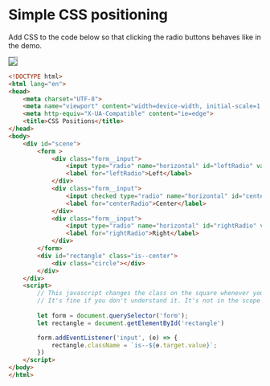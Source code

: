 # Simple CSS positioning

Add CSS to the code below so that clicking the radio buttons behaves like in the demo.

<img src="https://raw.githubusercontent.com/iampava/practice-exercises/master/css/simple-positioning/simple-positioning__example.gif" style="border: 1px solid grey;">

```html
<!DOCTYPE html>
<html lang="en">
<head>
    <meta charset="UTF-8">
    <meta name="viewport" content="width=device-width, initial-scale=1.0">
    <meta http-equiv="X-UA-Compatible" content="ie=edge">
    <title>CSS Positions</title>
</head>
<body>
    <div id="scene">
        <form >
            <div class="form__input">
                <input type="radio" name="horizontal" id="leftRadio" value="left">
                <label for="leftRadio">Left</label>
            </div>
            <div class="form__input">
                <input checked type="radio" name="horizontal" id="centerRadio" value="center">
                <label for="centerRadio">Center</label>
            </div>
            <div class="form__input">
                <input type="radio" name="horizontal" id="rightRadio" value="right">
                <label for="rightRadio">Right</label>
            </div>
        </form>
        <div id="rectangle" class="is--center">
            <div class="circle"></div>
        </div>
    </div>
    <script>
        // This javascript changes the class on the square whenever you select a different radio
        // It's fine if you don't understand it. It's not in the scope of this exercise
        
        let form = document.querySelector('form');
        let rectangle = document.getElementById('rectangle')

        form.addEventListener('input', (e) => {
            rectangle.className = `is--${e.target.value}`;
        })
    </script>
</body>
</html>
```